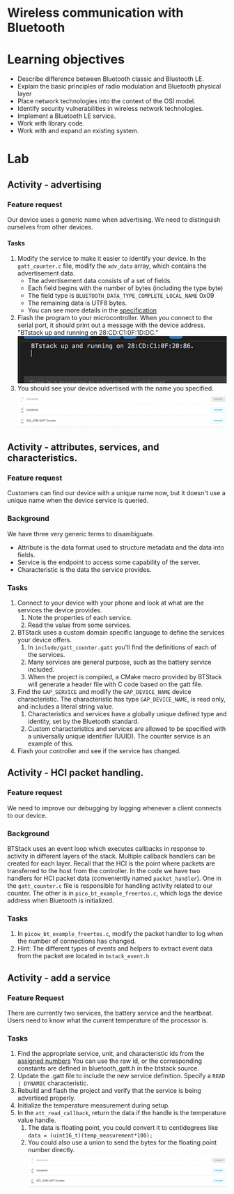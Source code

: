 # Wireless communication with Bluetooth

# Learning objectives
* Describe difference between Bluetooth classic and Bluetooth LE.
* Explain the basic principles of radio modulation and Bluetooth physical layer
* Place network technologies into the context of the OSI model.
* Identify security vulnerabilities in wireless network technologies.
* Implement a Bluetooth LE service.
* Work with library code.
* Work with and expand an existing system.

# Lab

## Activity - advertising

### Feature request
Our device uses a generic name when advertising. We need to distinguish ourselves from other devices.

#### Tasks

1. Modify the service to make it easier to identify your device. In the `gatt_counter.c` file, modify the `adv_data` array, which contains the advertisement data.
   * The advertisement data consists of a set of fields.
   * Each field begins with the number of bytes (including the type byte)
   * The field type is `BLUETOOTH_DATA_TYPE_COMPLETE_LOCAL_NAME` 0x09
   * The remaining data is UTF8 bytes.
   * You can see more details in the [specification](https://www.bluetooth.com/wp-content/uploads/Files/Specification/HTML/CSS_v11/out/en/supplement-to-the-bluetooth-core-specification/data-types-specification.html)
1. Flash the program to your microcontroller. When you connect to the serial port, it should print out a message with the device address. "BTstack up and running on 28:CD:C1:0F:1D:DC."
![Task BTstack](pics/btstack_up_running.png "Task BTstack")
1. You should see your device advertised with the name you specified.
![Task Device Name](pics/ECE_6785_Gatt_Counter.png "Task Device Name")
## Activity - attributes, services, and characteristics.

### Feature request
Customers can find our device with a unique name now, but it doesn't use a unique name when the device service is queried.

### Background
We have three very generic terms to disambiguate.
* Attribute is the data format used to structure metadata and the data into fields.
* Service is the endpoint to access some capability of the server.
* Characteristic is the data the service provides.

### Tasks
1. Connect to your device with your phone and look at what are the services the device provides.
    1. Note the properties of each service.
    1. Read the value from some services.
1. BTStack uses a custom domain specific language to define the services your device offers.
    1. In `include/gatt_counter.gatt` you'll find the definitions of each of the services.
    1. Many services are general purpose, such as the battery service included.
    1. When the project is compiled, a CMake macro provided by BTStack will generate a header file with C code based on the gatt file.
1. Find the `GAP_SERVICE` and modify the `GAP_DEVICE_NAME` device characteristic. The characteristic has type `GAP_DEVICE_NAME`, is read only, and includes a literal string value.
    1. Characteristics and services have a globally unique defined type and identity, set by the Bluetooth standard.
    1. Custom characteristics and services are allowed to be specified with a universally unique identifier (UUID). The counter service is an example of this.
1. Flash your controller and see if the service has changed.

## Activity - HCI packet handling.

### Feature request
We need to improve our debugging by logging whenever a client connects to our device.

### Background
BTStack uses an event loop which executes callbacks in response to activity in different layers of the stack. Multiple callback handlers can be created for each layer. Recall that the HCI is the point where packets are transferred to the host from the controller. In the code we have two handlers for HCI packet data (conveniently named `packet_handler`). One in the `gatt_counter.c` file is responsible for handling activity related to our counter. The other is in `pico_bt_example_freertos.c`, which logs the device address when Bluetooth is initialized.

### Tasks
1. In `picow_bt_example_freertos.c`, modify the packet handler to log when the number of connections has changed.
1. Hint: The different types of events and helpers to extract event data from the packet are located in `bstack_event.h`

## Activity - add a service

### Feature Request
There are currently two services, the battery service and the heartbeat. Users need to know what the current temperature of the processor is.

### Tasks
1. Find the appropriate service, unit, and characteristic ids from the [assigned numbers](https://www.bluetooth.com/wp-content/uploads/Files/Specification/HTML/Assigned_Numbers/out/en/Assigned_Numbers.pdf?v=1732413193435)
You can use the raw id, or the corresponding constants are defined in bluetooth_gatt.h in the btstack source.
1. Update the .gatt file to include the new service definition. Specify a `READ | DYNAMIC` characteristic.
1. Rebuild and flash the project and verify that the service is being advertised properly.
1. Initialize the temperature measurement during setup.
1. In the `att_read_callback`, return the data if the handle is the temperature value handle.
    1. The data is floating point, you could convert it to centidegrees like `data = (uint16_t)(temp_measurement*100);`
    1. You could also use a union to send the bytes for the floating point number directly.
    ![Task Device Temperature](pics/ECE_6785_Gatt_Counter.png "Task Device Temperature")


